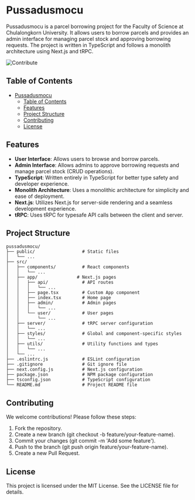 # Pussadusmocu

Pussadusmocu is a parcel borrowing project for the Faculty of Science at Chulalongkorn University. It allows users to borrow parcels and provides an admin interface for managing parcel stock and approving borrowing requests. The project is written in TypeScript and follows a monolith architecture using Next.js and tRPC.

![Contribute](https://img.shields.io/badge/contributions-welcome-brightgreen.svg)

## Table of Contents

- [Pussadusmocu](#pussadusmocu)
  - [Table of Contents](#table-of-contents)
  - [Features](#features)
  - [Project Structure](#project-structure)
  - [Contributing](#contributing)
  - [License](#license)

## Features

- **User Interface**: Allows users to browse and borrow parcels.
- **Admin Interface**: Allows admins to approve borrowing requests and manage parcel stock (CRUD operations).
- **TypeScript**: Written entirely in TypeScript for better type safety and developer experience.
- **Monolith Architecture**: Uses a monolithic architecture for simplicity and ease of deployment.
- **Next.js**: Utilizes Next.js for server-side rendering and a seamless development experience.
- **tRPC**: Uses tRPC for typesafe API calls between the client and server.

## Project Structure

```plaintext
pussadusmocu/
├── public/                  # Static files
│   └── ...
├── src/
│   ├── components/          # React components
│   │   └── ...
│   ├── app/               # Next.js pages
│   │   ├── api/             # API routes
│   │   │   └── ...
│   │   ├── page.tsx         # Custom App component
│   │   ├── index.tsx        # Home page
│   │   ├── admin/           # Admin pages
│   │   │   └── ...
│   │   └── user/            # User pages
│   │       └── ...
│   ├── server/              # tRPC server configuration
│   │   └── ...
│   ├── styles/              # Global and component-specific styles
│   │   └── ...
│   ├── utils/               # Utility functions and types
│   │   └── ...
│   └── ...
├── .eslintrc.js             # ESLint configuration
├── .gitignore               # Git ignore file
├── next.config.js           # Next.js configuration
├── package.json             # NPM package configuration
├── tsconfig.json            # TypeScript configuration
└── README.md                # Project README file
```
## Contributing
We welcome contributions! Please follow these steps:

1. Fork the repository.
2. Create a new branch (git checkout -b feature/your-feature-name).
3. Commit your changes (git commit -m 'Add some feature').
4. Push to the branch (git push origin feature/your-feature-name).
5. Create a new Pull Request.

## License
This project is licensed under the MIT License. See the LICENSE file for details.